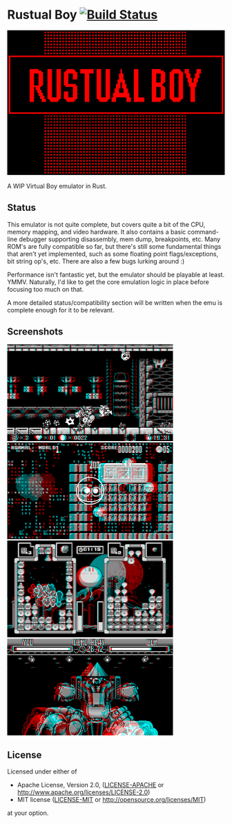 # Rustual Boy [![Build Status](https://travis-ci.org/emu-rs/rustual-boy.svg?branch=master)](https://travis-ci.org/emu-rs/rustual-boy)

![Rustual Boy](logo.png)

A WIP Virtual Boy emulator in Rust.

## Status

This emulator is not quite complete, but covers quite a bit of the CPU, memory mapping, and video hardware. It also contains a basic command-line debugger supporting disassembly, mem dump, breakpoints, etc. Many ROM's are fully compatible so far, but there's still some fundamental things that aren't yet implemented, such as some floating point flags/exceptions, bit string op's, etc. There are also a few bugs lurking around :)

Performance isn't fantastic yet, but the emulator should be playable at least. YMMV. Naturally, I'd like to get the core emulation logic in place before focusing too much on that.

A more detailed status/compatibility section will be written when the emu is complete enough for it to be relevant.

## Screenshots

![screenie](screenshot.png)
![screenie](screenshot2.png)
![screenie](screenshot3.png)
![screenie](screenshot4.png)

## License

Licensed under either of

 * Apache License, Version 2.0, ([LICENSE-APACHE](LICENSE-APACHE) or http://www.apache.org/licenses/LICENSE-2.0)
 * MIT license ([LICENSE-MIT](LICENSE-MIT) or http://opensource.org/licenses/MIT)

at your option.
